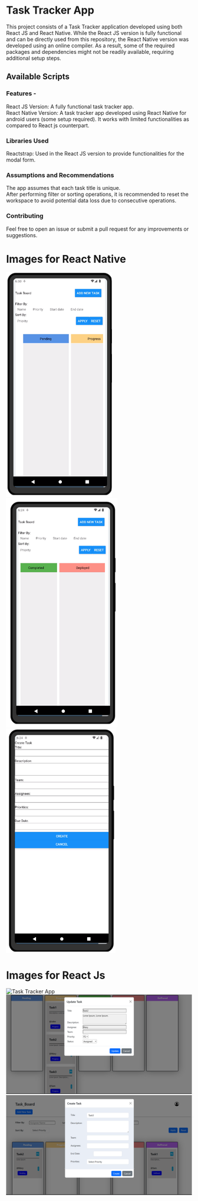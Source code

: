 # Task Tracker App

This project consists of a Task Tracker application developed using both React JS and React Native. While the React JS version is fully functional and can be directly used from this repository, the React Native version was developed using an online compiler. As a result, some of the required packages and dependencies might not be readily available, requiring additional setup steps.
## Available Scripts

### Features - 

React JS Version: A fully functional task tracker app.\
React Native Version: A task tracker app developed using React Native for android users (some setup required). It works with limited functionalities as compared to React js counterpart.

### Libraries Used

Reactstrap: Used in the React JS version to provide functionalities for the modal form.

### Assumptions and Recommendations

The app assumes that each task title is unique.\
After performing filter or sorting operations, it is recommended to reset the workspace to avoid potential data loss due to consecutive operations.

### Contributing
Feel free to open an issue or submit a pull request for any improvements or suggestions.


# Images for React Native

![Task Tracker App](./images/app4.png) 
![Task Tracker App](./images/app2.png) 
![Task Tracker App](./images/app3.png)


# Images for React Js

![Task Tracker App](./images/web1.png)
![Task Tracker App](./images/web2.png)
![Task Tracker App](./images/web3.png)

